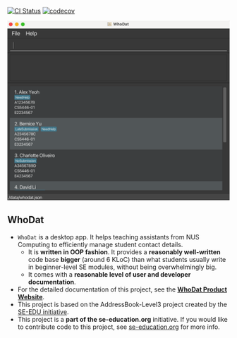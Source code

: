 [![CI Status](https://github.com/se-edu/whodat-level3/workflows/Java%20CI/badge.svg)](https://github.com/se-edu/whodat-level3/actions)
[![codecov](https://codecov.io/gh/AY2425S2-CS2103T-T14-3/tp/branch/master/graph/badge.svg?token=LM0HEHO74L)](https://codecov.io/gh/AY2425S2-CS2103T-T14-3/tp)

![Ui](docs/images/Ui.png)
## WhoDat

* `WhoDat` is a desktop app. It helps teaching assistants from NUS Computing to efficiently manage student contact details.
  * It is **written in OOP fashion**. It provides a **reasonably well-written** code base **bigger** (around 6 KLoC) than what students usually write in beginner-level SE modules, without being overwhelmingly big.
  * It comes with a **reasonable level of user and developer documentation**.
* For the detailed documentation of this project, see the **[WhoDat Product Website](https://ay2425s2-cs2103t-t14-3.github.io/tp/)**.
* This project is based on the AddressBook-Level3 project created by the [SE-EDU initiative](https://se-education.org).
* This project is a **part of the se-education.org** initiative. If you would like to contribute code to this project, see [se-education.org](https://se-education.org/#contributing-to-se-edu) for more info.

